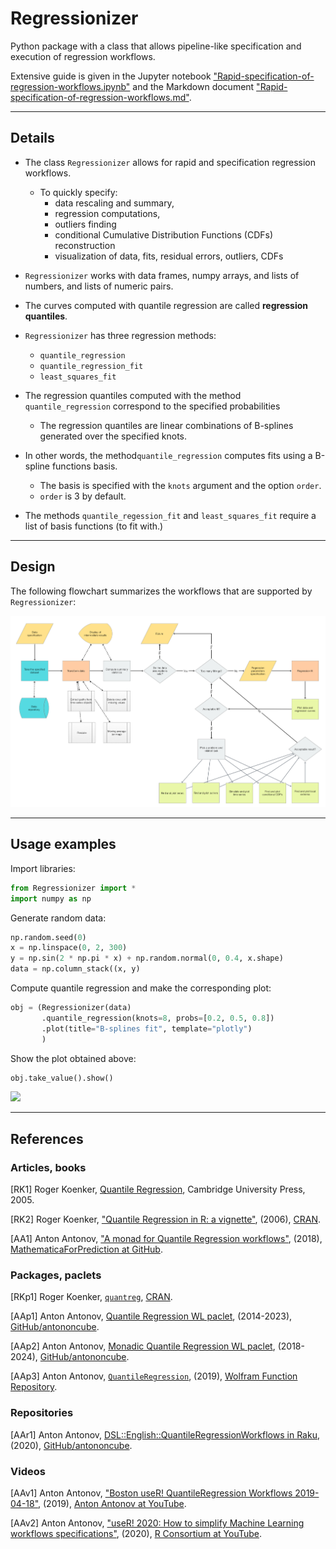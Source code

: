 # Regressionizer

Python package with a class that allows pipeline-like specification and execution of regression workflows.

Extensive guide is given in the Jupyter notebook 
["Rapid-specification-of-regression-workflows.ipynb"](https://github.com/antononcube/Python-Regressionizer/blob/main/docs/Rapid-specification-of-regression-workflows.ipynb) 
and the Markdown document
["Rapid-specification-of-regression-workflows.md"](https://github.com/antononcube/Python-Regressionizer/blob/main/docs/Rapid-specification-of-regression-workflows.md).

-----

## Details

- The class `Regressionizer` allows for rapid and specification regression workflows.
  - To quickly specify: 
    - data rescaling and summary, 
    - regression computations,
    - outliers finding
    - conditional Cumulative Distribution Functions (CDFs) reconstruction
    - visualization of data, fits, residual errors, outliers, CDFs 

- `Regressionizer` works with data frames, numpy arrays, and lists of numbers, and lists of numeric pairs.

- The curves computed with quantile regression are called **regression quantiles**.

- `Regressionizer` has three regression methods:
  - `quantile_regression`
  - `quantile_regression_fit`
  - `least_squares_fit`
  
- The regression quantiles computed with the method `quantile_regression` correspond to the specified probabilities
  - The regression quantiles are linear combinations of B-splines generated over the specified knots.

- In other words, the method`quantile_regression` computes fits using a B-spline functions basis.  
  - The basis is specified with the `knots` argument and the option `order`.
  - `order` is 3 by default. 

- The methods `quantile_regession_fit` and `least_squares_fit` require a list of basis functions (to fit with.)

------

## Design

The following flowchart summarizes the workflows that are supported by `Regressionizer`:

![](./docs/img/Quantile-regression-workflow-extended.jpg)

------

## Usage examples 

Import libraries:

```python
from Regressionizer import *
import numpy as np
```

Generate random data:

```python
np.random.seed(0)
x = np.linspace(0, 2, 300)
y = np.sin(2 * np.pi * x) + np.random.normal(0, 0.4, x.shape)
data = np.column_stack((x, y)
```

Compute quantile regression and make the corresponding plot:

```python
obj = (Regressionizer(data)
       .quantile_regression(knots=8, probs=[0.2, 0.5, 0.8])
       .plot(title="B-splines fit", template="plotly")
       )
```

Show the plot obtained above:

```python
obj.take_value().show()
```

![](https://raw.githubusercontent.com/antononcube/Python-Regressionizer/main/docs/img/random-data-B-spline-rqs.png)

------

## References

### Articles, books

[RK1] Roger Koenker, 
[Quantile Regression](https://books.google.com/books/about/Quantile_Regression.html?id=hdkt7V4NXsgC), 
Cambridge University Press, 2005.

[RK2] Roger Koenker,
["Quantile Regression in R: a vignette"](https://cran.r-project.org/web/packages/quantreg/vignettes/rq.pdf),
(2006),
[CRAN](https://cran.r-project.org/).

[AA1] Anton Antonov,
["A monad for Quantile Regression workflows"](https://github.com/antononcube/MathematicaForPrediction/blob/master/MarkdownDocuments/A-monad-for-Quantile-Regression-workflows.md),
(2018),
[MathematicaForPrediction at GitHub](https://github.com/antononcube/MathematicaForPrediction).

### Packages, paclets

[RKp1] Roger Koenker,
[`quantreg`](https://cran.r-project.org/web/packages/quantreg/index.html),
[CRAN](https://cran.r-project.org/).

[AAp1] Anton Antonov,
[Quantile Regression WL paclet](https://github.com/antononcube/WL-QuantileRegression-paclet),
(2014-2023),
[GitHub/antononcube](https://github.com/antononcube).

[AAp2] Anton Antonov,
[Monadic Quantile Regression WL paclet](https://github.com/antononcube/WL-MonadicQuantileRegression-paclet),
(2018-2024),
[GitHub/antononcube](https://github.com/antononcube).

[AAp3] Anton Antonov,
[`QuantileRegression`](https://resources.wolframcloud.com/FunctionRepository/resources/QuantileRegression),
(2019),
[Wolfram Function Repository](https://resources.wolframcloud.com/FunctionRepository/resources/QuantileRegression).

### Repositories

[AAr1] Anton Antonov,
[DSL::English::QuantileRegressionWorkflows in Raku](https://github.com/antononcube/Raku-DSL-English-QuantileRegressionWorkflows),
(2020),
[GitHub/antononcube](https://github.com/antononcube/Raku-DSL-English-QuantileRegressionWorkflows).

### Videos

[AAv1] Anton Antonov,
["Boston useR! QuantileRegression Workflows 2019-04-18"](https://www.youtube.com/watch?v=a_Dk25xarvE),
(2019),
[Anton Antonov at YouTube](https://www.youtube.com/@AAA4Prediction).

[AAv2] Anton Antonov,
["useR! 2020: How to simplify Machine Learning workflows specifications"](https://www.youtube.com/watch?v=b9Uu7gRF5KY),
(2020),
[R Consortium at YouTube](https://www.youtube.com/channel/UC_R5smHVXRYGhZYDJsnXTwg).